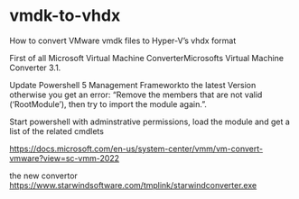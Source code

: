 # vmdk-to-vhdx
How to convert VMware vmdk files to Hyper-V’s vhdx format

First of all Microsoft Virtual Machine ConverterMicrosofts Virtual Machine Converter 3.1. 

Update Powershell 5 Management Frameworkto the latest Version otherwise you get an error: “Remove the members that are not valid (‘RootModule’), then try to import the module again.”.

Start powershell with adminstrative permissions, load the module and get a list of the related cmdlets


https://docs.microsoft.com/en-us/system-center/vmm/vm-convert-vmware?view=sc-vmm-2022


the new convertor https://www.starwindsoftware.com/tmplink/starwindconverter.exe
